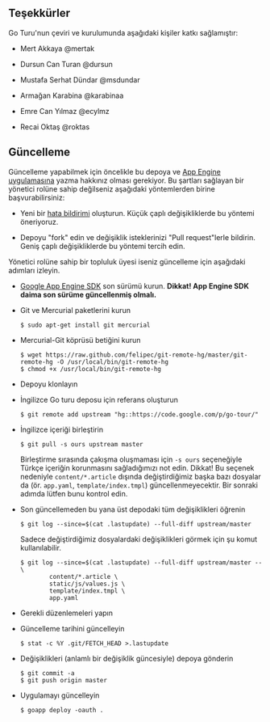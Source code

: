 ##  Teşekkürler

Go Turu'nun çeviri ve kurulumunda aşağıdaki kişiler katkı sağlamıştır:

-   Mert Akkaya @mertak

-   Dursun Can Turan @dursun

-   Mustafa Serhat Dündar @msdundar

-   Armağan Karabina @karabinaa

-   Emre Can Yılmaz @ecylmz

-   Recai Oktaş @roktas

##  Güncelleme

Güncelleme yapabilmek için öncelikle bu depoya ve [App Engine
uygulamasına](http://tur.golang.org.tr) yazma hakkınız olması gerekiyor.  Bu
şartları sağlayan bir yönetici rolüne sahip değilseniz aşağıdaki yöntemlerden
birine başvurabilirsiniz:

-   Yeni bir [hata bildirimi](https://github.com/golang-tr/go-tour-tr/issues)
    oluşturun.  Küçük çaplı değişikliklerde bu yöntemi öneriyoruz.

-   Depoyu "fork" edin ve değişiklik isteklerinizi "Pull request"lerle bildirin.
    Geniş çaplı değişikliklerde bu yöntemi tercih edin.

Yönetici rolüne sahip bir topluluk üyesi iseniz güncelleme için aşağıdaki
adımları izleyin.

-   [Google App Engine
    SDK](https://developers.google.com/appengine/downloads?#Google_App_Engine_SDK_for_Go)
    son sürümü kurun.  **Dikkat!  App Engine SDK daima son sürüme güncellenmiş
    olmalı.**

-   Git ve Mercurial paketlerini kurun

        $ sudo apt-get install git mercurial

-   Mercurial-Git köprüsü betiğini kurun

        $ wget https://raw.github.com/felipec/git-remote-hg/master/git-remote-hg -O /usr/local/bin/git-remote-hg
        $ chmod +x /usr/local/bin/git-remote-hg

-   Depoyu klonlayın

-   İngilizce Go turu deposu için referans oluşturun

        $ git remote add upstream "hg::https://code.google.com/p/go-tour/"

-   İngilizce içeriği birleştirin

        $ git pull -s ours upstream master

    Birleştirme sırasında çakışma oluşmaması için `-s ours` seçeneğiyle Türkçe
    içeriğin korunmasını sağladığımızı not edin.  Dikkat!  Bu seçenek nedeniyle
    `content/*.article` dışında değiştirdiğimiz başka bazı dosyalar da (ör.
    `app.yaml`, `template/index.tmpl`) güncellenmeyecektir.  Bir sonraki adımda
    lütfen bunu kontrol edin.

-   Son güncellemeden bu yana üst depodaki tüm değişiklikleri öğrenin

        $ git log --since=$(cat .lastupdate) --full-diff upstream/master

    Sadece değiştirdiğimiz dosyalardaki değişiklikleri görmek için şu komut
    kullanılabilir.

        $ git log --since=$(cat .lastupdate) --full-diff upstream/master -- \
                content/*.article \
                static/js/values.js \
                template/index.tmpl \
                app.yaml

-   Gerekli düzenlemeleri yapın

-   Güncelleme tarihini güncelleyin

        $ stat -c %Y .git/FETCH_HEAD >.lastupdate

-   Değişiklikleri (anlamlı bir değişiklik güncesiyle) depoya gönderin

        $ git commit -a
        $ git push origin master

-   Uygulamayı güncelleyin

        $ goapp deploy -oauth .
